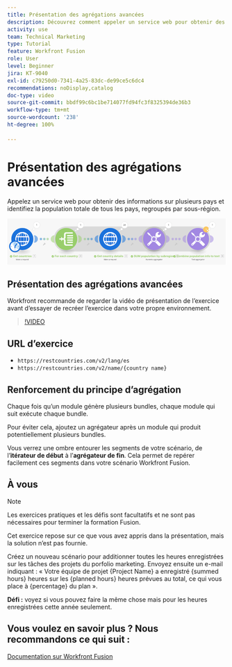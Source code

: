 ```yaml
---
title: Présentation des agrégations avancées
description: Découvrez comment appeler un service web pour obtenir des informations sur plusieurs pays et identifier la population, regroupés par sous-région, le tout dans  [!DNL Adobe Workfront Fusion].
activity: use
team: Technical Marketing
type: Tutorial
feature: Workfront Fusion
role: User
level: Beginner
jira: KT-9040
exl-id: c79250d0-7341-4a25-83dc-de99ce5c6dc4
recommendations: noDisplay,catalog
doc-type: video
source-git-commit: bbdf99c6bc1be714077fd94fc3f8325394de36b3
workflow-type: tm+mt
source-wordcount: '238'
ht-degree: 100%

---
```


# Présentation des agrégations avancées

Appelez un service web pour obtenir des informations sur plusieurs pays et identifiez la population totale de tous les pays, regroupés par sous-région.

![Image du scénario Fusion](assets/iteration-and-aggregation-3.png)

## Présentation des agrégations avancées

Workfront recommande de regarder la vidéo de présentation de l’exercice avant d’essayer de recréer l’exercice dans votre propre environnement.

>[!VIDEO](https://video.tv.adobe.com/v/3417303/?quality=12&learn=on&enablevpops=1&captions=fre_fr)

## URL d’exercice

* `https://restcountries.com/v2/lang/es`
* `https://restcountries.com/v2/name/{country name}`



## Renforcement du principe d’agrégation

Chaque fois qu’un module génère plusieurs bundles, chaque module qui suit exécute chaque bundle.

Pour éviter cela, ajoutez un agrégateur après un module qui produit potentiellement plusieurs bundles.

Vous verrez une ombre entourer les segments de votre scénario, de l’**itérateur de début** à l’**agrégateur de fin**. Cela permet de repérer facilement ces segments dans votre scénario Workfront Fusion.

## À vous

>[!NOTE]
>
>Les exercices pratiques et les défis sont facultatifs et ne sont pas nécessaires pour terminer la formation Fusion.

Cet exercice repose sur ce que vous avez appris dans la présentation, mais la solution n’est pas fournie.

Créez un nouveau scénario pour additionner toutes les heures enregistrées sur les tâches des projets du porfolio marketing. Envoyez ensuite un e-mail indiquant : « Votre équipe de projet {Project Name} a enregistré {summed hours} heures sur les {planned hours} heures prévues au total, ce qui vous place à {percentage} du plan ».

**Défi :** voyez si vous pouvez faire la même chose mais pour les heures enregistrées cette année seulement.

## Vous voulez en savoir plus ? Nous recommandons ce qui suit :

[Documentation sur Workfront Fusion](https://experienceleague.adobe.com/fr/docs/workfront-fusion/using/get-started-with-fusion/understand-workfront-fusion/workfront-fusion-overview)
